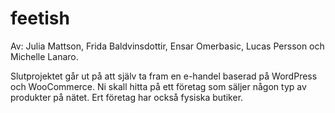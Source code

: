 # feetish
Av: Julia Mattson, Frida Baldvinsdottir, Ensar Omerbasic, Lucas Persson och Michelle Lanaro.

Slutprojektet går ut på att själv ta fram en e-handel baserad på WordPress och WooCommerce.
Ni skall hitta på ett företag som säljer någon typ av produkter på nätet. Ert företag har också fysiska
butiker.
